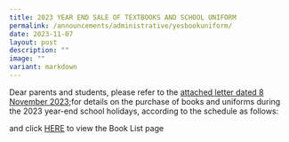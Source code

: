 ```yaml
---
title: 2023 YEAR END SALE OF TEXTBOOKS AND SCHOOL UNIFORM
permalink: /announcements/administrative/yesbookuniform/
date: 2023-11-07
layout: post
description: ""
image: ""
variant: markdown
---
```

Dear parents and students, please refer to the [attached letter dated 8 November 2023](/files/Book%20Lists%202024/2023%20year-end%20textbook%20and%20uniform%20sale_8nov23.pdf);for details on the purchase of books and uniforms during the 2023 year-end school holidays, according to the schedule as follows:

and click [HERE](https://greenridgesec.moe.edu.sg/book-list-and-uniform/) to view the Book List page